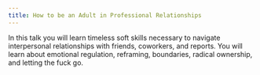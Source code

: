 ```yaml
---
title: How to be an Adult in Professional Relationships
---
```


In this talk you will learn timeless soft skills necessary to navigate interpersonal relationships with friends, coworkers, and reports. You will learn about emotional regulation, reframing, boundaries, radical ownership, and letting the fuck go.
